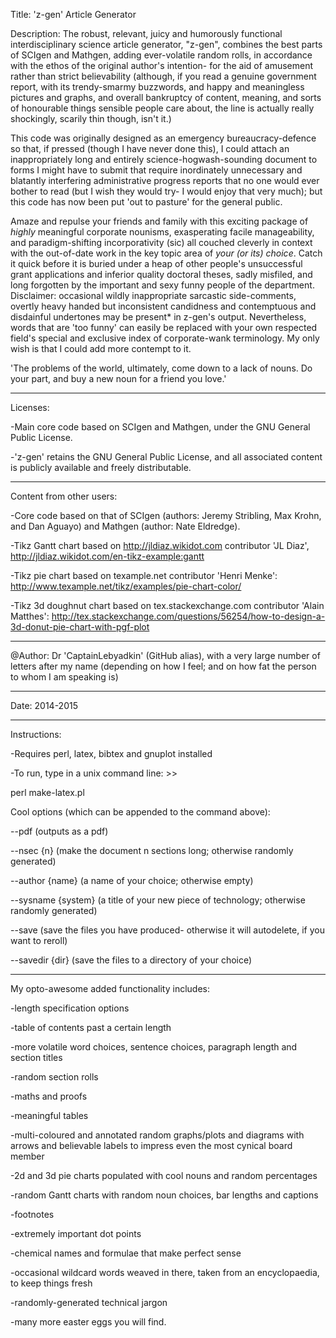 Title: 
'z-gen' Article Generator

Description:
The robust, relevant, juicy and humorously functional interdisciplinary science article generator, "z-gen", combines the best parts of SCIgen and Mathgen, adding ever-volatile random rolls, in accordance with the ethos of the original author's intention- for the aid of amusement rather than strict believability (although, if you read a genuine government report, with its trendy-smarmy buzzwords, and happy and meaningless pictures and graphs, and overall bankruptcy of content, meaning, and sorts of honourable things sensible people care about, the line is actually really shockingly, scarily thin though, isn't it.)

This code was originally designed as an emergency bureaucracy-defence so that, if pressed (though I have never done this), I could attach an inappropriately long and entirely science-hogwash-sounding document to forms I might have to submit that require inordinately unnecessary and blatantly interfering administrative progress reports that no one would ever bother to read (but I wish they would try- I would enjoy that very much); but this code has now been put 'out to pasture' for the general public. 

Amaze and repulse your friends and family with this exciting package of *highly* meaningful corporate nounisms, exasperating facile manageability, and paradigm-shifting incorporativity (sic) all couched cleverly in context with the out-of-date work in the key topic area of *your (or its) choice*. Catch it quick before it is buried under a heap of other people's unsuccessful grant applications and inferior quality doctoral theses, sadly misfiled, and long forgotten by the important and sexy funny people of the department.
Disclaimer: occasional wildly inappropriate sarcastic side-comments, overtly heavy handed but inconsistent candidness and contemptuous and disdainful undertones may be present* in z-gen's output. 
Nevertheless, words that are 'too funny' can easily be replaced with your own respected field's special and exclusive index of corporate-wank terminology. My only wish is that I could add more contempt to it. 

'The problems of the world, ultimately, come down to a lack of nouns. Do your part, and buy a new noun for a friend you love.' 

________
Licenses: 

-Main core code based on SCIgen and Mathgen, under the GNU General Public License. 

-'z-gen' retains the GNU General Public License, and all associated content is publicly available and freely distributable. 

________
Content from other users: 

-Core code based on that of SCIgen (authors: Jeremy Stribling, Max Krohn, and Dan Aguayo) and Mathgen (author: Nate Eldredge). 

-Tikz Gantt chart based on http://jldiaz.wikidot.com contributor 'JL Diaz', http://jldiaz.wikidot.com/en-tikz-example:gantt

-Tikz pie chart based on texample.net contributor 'Henri Menke': http://www.texample.net/tikz/examples/pie-chart-color/

-Tikz 3d doughnut chart based on tex.stackexchange.com contributor 'Alain Matthes': http://tex.stackexchange.com/questions/56254/how-to-design-a-3d-donut-pie-chart-with-pgf-plot

________
@Author: Dr 'CaptainLebyadkin' (GitHub alias), with a very large number of letters after my name (depending on how I feel; and on how fat the person to whom I am speaking is)

________
Date: 2014-2015

________
Instructions: 

-Requires perl, latex, bibtex and gnuplot installed

-To run, type in a unix command line: >>

perl make-latex.pl


Cool options (which can be appended to the command above): 

--pdf (outputs as a pdf)

--nsec {n} (make the document n sections long; otherwise randomly generated)

--author {name} (a name of your choice; otherwise empty)

--sysname {system} (a title of your new piece of technology; otherwise randomly generated)

--save (save the files you have produced- otherwise it will autodelete, if you want to reroll)

--savedir {dir} (save the files to a directory of your choice)

________
My opto-awesome added functionality includes: 

-length specification options

-table of contents past a certain length

-more volatile word choices, sentence choices, paragraph length and section titles

-random section rolls

-maths and proofs

-meaningful tables

-multi-coloured and annotated random graphs/plots and diagrams with arrows and believable labels to impress even the most cynical board member

-2d and 3d pie charts populated with cool nouns and random percentages

-random Gantt charts with random noun choices, bar lengths and captions 

-footnotes

-extremely important dot points

-chemical names and formulae that make perfect sense

-occasional wildcard words weaved in there, taken from an encyclopaedia, to keep things fresh

-randomly-generated technical jargon

-many more easter eggs you will find.
